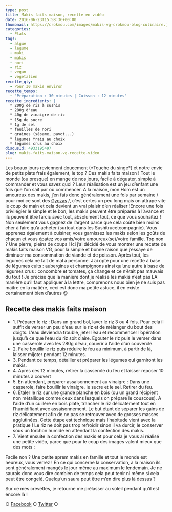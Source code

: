 ```yaml
---
type: post
title: Makis faits maison, recette en vidéo
date: 2016-06-23T15:58:36+00:00
thumbnail: https://crokmou.com/images/makis-vg-crokmou-blog-culinaire.jpg
categories:
  - Plats
tags:
  - algue
  - legume
  - maki
  - makis
  - nori
  - riz
  - vegan
  - vegetalien
recette_qty:
  - Pour 30 makis environ
recette_temps:
  - 'Préparation : 30 minutes | Cuisson : 12 minutes'
recette_ingredients: |
  * 200g de riz à sushis
  * 280g d'eau
  * 40g de vinaigre de riz
  * 15g de sucre
  * 1g de sel
  * feuilles de nori
  * graines (sésame, pavot...)
  * légumes frais au choix
  * légumes crus au choix
disqusId: 4933195497
slug: makis-faits-maison-vg-recette-video
---
```


Les beaux jours reviennent doucement (\*Touche du singe\*) et notre envie de petits plats frais également, le top ? Des makis faits maison ! Tout le monde (ou presque) en mange de nos jours, facile à déguster, simple à commander et vous savez quoi ? Leur réalisation est un jeu d’enfant une fois que l’on sait par où commencer. A la maison, mon Hom est un amoureux des makis, j’en fais donc généralement une fois par semaine / pour moi ce sont des [Gyozas](http://www.crokmou.com/2015/08/gyoza-au-porc-maison) /, c’est certes un peu long mais on attrape vite le coup de main et cela devient un vrai plaisir d’en réaliser !Encore une fois privilégier le simple et le bon, les makis peuvent être préparés à l’avance et ils peuvent être farcis avec tout, absolument tout, ce que vous souhaitez ! Non seulement vous gagnez de l’argent parce que cela coûte bien moins cher à faire qu’à acheter (surtout dans les Sushitrucetcompagnie). Vous apprenez également à cuisiner, vous garnissez les makis selon les goûts de chacun et vous épatez vos amis/votre amoureux(se)/votre famille. Top non ? Une pierre, pleins de coups ! Ici j’ai décidé de vous montrer une recette de makis faits maison VG, pour la simple et bonne raison que j’essaye de diminuer ma consommation de viande et de poisson. Après tout, les légumes cela ne fait de mal à personne. J’ai opté pour une recette à base de légumes cuits : aubergines et champignons ainsi qu’une autre à base de légumes crus : concombre et tomates, ça change et ce n’était pas mauvais du tout ! Je précise que la manière dont je réalise les makis n’est pas LA manière qu’il faut appliquer à la lettre, comprenons nous bien je ne suis pas maître en la matière, ceci est donc ma petite astuce, il en existe certainement bien d’autres 😉

## **Recette des makis faits maison**

* 1\. Préparer le riz : Dans un grand bol, laver le riz 3 ou 4 fois. Pour cela il suffit de verser un peu d’eau sur le riz et de mélanger du bout des doigts. L’eau deviendra trouble, jeter l’eau et recommencer l’opération jusqu’à ce que l’eau du riz soit claire. Egouter le riz puis le verser dans une casserole avec les 280g d’eau, couvrir à l’aide d’un couvercle.
* 2\. Faire bouillir le riz puis réduire le feu au minimum, à partir de là, laisser mijoter pendant 12 minutes.
* 3\. Pendant ce temps, détailler et préparer les légumes qui garniront les makis.
* 4\. Après ces 12 minutes, retirer la casserole du feu et laisser reposer 10 minutes à couvert
* 5\. En attendant, préparer assaisonnement au vinaigre : Dans une casserole, faire bouillir le vinaigre, le sucre et le sel. Retirer du feu.
* 6\. Étaler le riz sur une grande planche en bois (ou un grand récipient non métallique comme ceux dans lesquels on prépare le couscous). A l’aide d’un cuillère en bois plate, trancher le riz délicatement tout en l’humidifiant avec assaisonnement. Le but étant de séparer les gains de riz délicatement afin de ne pas se retrouver avec de grosses masses agglutinées. Cette étape est technique mais l’habitude vient avec la pratique ! Le riz ne doit pas trop refroidir sinon il va durcir, le conserver sous un torchon humide en attendant la confection des makis.
* 7\. Vient ensuite la confection des makis et pour cela je vous ai réalisé une petite vidéo, parce que pour le coup des images valent mieux que des mots :

Facile non ? Une petite aprem makis en famille et tout le monde est heureux, vous verrez !
En ce qui concerne la conservation, à la maison ils sont généralement mangés le jour même au maximum le lendemain. Je ne saurais donc vous dire combien de temps cela peut tenir ni même si cela peut être congelé. Quelqu’un saura peut être m’en dire plus là dessus ?

Sur ce mes crevettes, je retourne me prélasser au soleil pendant qu’il est encore là !

○ [Facebook](https://www.facebook.com/crokmou.blog) ○ [Twitter](https://twitter.com/Crokmou) ○